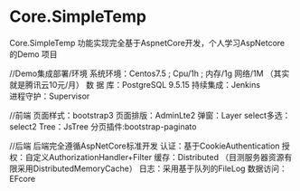 # Core.SimpleTemp
Core.SimpleTemp
功能实现完全基于AspnetCore开发，个人学习AspNetcore 的Demo 项目

//Demo集成部署/环境
系统环境：Centos7.5 ; Cpu/1h ; 内存/1g  网络/1M （其实就是腾讯云10元/月）
数 据 库：PostgreSQL 9.5.15
持续集成：Jenkins  
进程守护：Supervisor


//前端
页面样式：bootstrap3
页面排版：AdminLte2
弹窗：Layer
select多选：select2
Tree：JsTree
分页插件:bootstrap-paginato

//后端
后端完全遵循AspNetCore标准开发
认证：基于CookieAuthentication
授权：自定义AuthorizationHandler+Filter
缓存：Distributed （目测服务器资源有限采用DistributedMemoryCache）
日志：采用基于队列的FileLog
数据访问：EFcore





